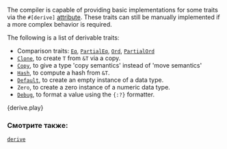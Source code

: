 The compiler is capable of providing basic implementations for some traits via
the `#[derive]` [attribute][attribute]. These traits can still be
manually implemented if a more complex behavior is required.

The following is a list of derivable traits:
* Comparison traits:
  [`Eq`][eq], [`PartialEq`][partial-eq], [`Ord`][ord], [`PartialOrd`][partial-ord]
* [`Clone`][clone], to create `T` from `&T` via a copy.
* [`Copy`][copy], to give a type 'copy semantics' instead of 'move semantics'
* [`Hash`][hash], to compute a hash from `&T`.
* [`Default`][default], to create an empty instance of a data type.
* `Zero`, to create a zero instance of a numeric data type.
* [`Debug`][debug], to format a value using the `{:?}` formatter.

{derive.play}

### Смотрите также:
[`derive`][derive]

[attribute]: ../attribute.html
[eq]: http://doc.rust-lang.org/std/cmp/trait.Eq.html
[partial-eq]: http://doc.rust-lang.org/std/cmp/trait.PartialEq.html
[ord]: http://doc.rust-lang.org/std/cmp/trait.Ord.html
[partial-ord]: http://doc.rust-lang.org/std/cmp/trait.PartialOrd.html
[clone]: http://doc.rust-lang.org/std/clone/trait.Clone.html
[copy]: https://doc.rust-lang.org/core/marker/trait.Copy.html
[hash]: http://doc.rust-lang.org/std/hash/trait.Hash.html
[default]: http://doc.rust-lang.org/std/default/trait.Default.html
[debug]: http://doc.rust-lang.org/std/fmt/trait.Debug.html
[derive]: https://doc.rust-lang.org/reference.html#derive
